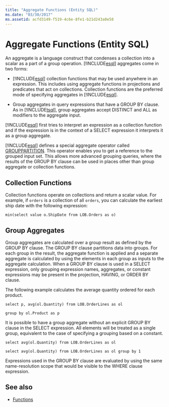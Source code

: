 ```yaml
---
title: "Aggregate Functions (Entity SQL)"
ms.date: "03/30/2017"
ms.assetid: acfd3149-f519-4c6e-8fe1-b21d243a0e58
---
```

# Aggregate Functions (Entity SQL)
An aggregate is a language construct that condenses a collection into a scalar as a part of a group operation. [!INCLUDE[esql](../../../../../../includes/esql-md.md)] aggregates come in two forms:  
  
- [!INCLUDE[esql](../../../../../../includes/esql-md.md)] collection functions that may be used anywhere in an expression. This includes using aggregate functions in projections and predicates that act on collections. Collection functions are the preferred mode of specifying aggregates in [!INCLUDE[esql](../../../../../../includes/esql-md.md)].  
  
- Group aggregates in query expressions that have a GROUP BY clause. As in [!INCLUDE[tsql](../../../../../../includes/tsql-md.md)], group aggregates accept DISTINCT and ALL as modifiers to the aggregate input.  
  
 [!INCLUDE[esql](../../../../../../includes/esql-md.md)] first tries to interpret an expression as a collection function and if the expression is in the context of a SELECT expression it interprets it as a group aggregate.  
  
 [!INCLUDE[esql](../../../../../../includes/esql-md.md)] defines a special aggregate operator called [GROUPPARTITION](../../../../../../docs/framework/data/adonet/ef/language-reference/grouppartition-entity-sql.md). This operator enables you to get a reference to the grouped input set. This allows more advanced grouping queries, where the results of the GROUP BY clause can be used in places other than group aggregate or collection functions.  
  
## Collection Functions  
 Collection functions operate on collections and return a scalar value. For example, if `orders` is a collection of all `orders`, you can calculate the earliest ship date with the following expression:  
  
 `min(select value o.ShipDate from LOB.Orders as o)`  
  
## Group Aggregates  
 Group aggregates are calculated over a group result as defined by the GROUP BY clause. The GROUP BY clause partitions data  into groups. For each group in the result, the aggregate function is applied and a separate aggregate is calculated by using the elements in each group as inputs to the aggregate calculation. When a GROUP BY clause is used in a SELECT expression, only grouping expression names, aggregates, or constant expressions may be present in the projection, HAVING, or ORDER BY clause.  
  
 The following example calculates the average quantity ordered for each product.  
  
 `select p, avg(ol.Quantity) from LOB.OrderLines as ol`  
  
 `group by ol.Product as p`  
  
 It is possible to have a group aggregate without an explicit GROUP BY clause in the SELECT expression. All elements will be treated as a single group, equivalent to the case of specifying a grouping based on a constant.  
  
 `select avg(ol.Quantity) from LOB.OrderLines as ol`  
  
 `select avg(ol.Quantity) from LOB.OrderLines as ol group by 1`  
  
 Expressions used in the GROUP BY clause are evaluated by using the same name-resolution scope that would be visible to the WHERE clause expression.  
  
## See also

- [Functions](../../../../../../docs/framework/data/adonet/ef/language-reference/functions-entity-sql.md)
